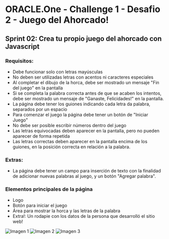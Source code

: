 # ORACLE.One - Challenge 1 - Desafio 2 - Juego del Ahorcado!

## Sprint 02: Crea tu propio juego del ahorcado con Javascript

### Requisitos:

<ul>
    <li>Debe funcionar solo con letras mayúsculas</li>
    <li>No deben ser utilizadas letras con acentos ni caracteres especiales</li>
    <li>Al completar el dibujo de la horca, debe ser mostrado un mensaje "Fin del juego" en la pantalla</li>
    <li>Si se completa la palabra correcta antes de que se acaben los intentos, debe ser mostrado un mensaje de "Ganaste, Felicidades!" en la pantalla.</li>
    <li>La página debe tener los guiones indicando cada letra da palabra, separados por un espacio</li>
    <li>Para comenzar el juego la página debe tener un botón de "Iniciar Juego"</li>
    <li>No debe ser posible escribir números dentro del juego</li>
    <li>Las letras equivocadas deben aparecer en la pantalla, pero no pueden aparecer de forma repetida</li>
    <li>Las letras correctas deben aparecer en la pantalla encima de los guiones, en la posición correcta en relación a la palabra.</li>
</ul>

### Extras:

<ul>
    <li>La página debe tener un campo para inserción de texto con la finalidad de adicionar nuevas palabras al juego, y un botón "Agregar palabra".</li>
</ul>
    
### Elementos principales de la página

<ul>
    <li>Logo
    <li>Botón para iniciar el juego
    <li>Área para mostrar la horca y las letras de la palabra
    <li>Extra!: Un rodapie con los datos de la persona que desarrolló el sitio web!
</ul>

![Imagen 1](https://raw.githubusercontent.com/battagliajose/Oracle.One_Challenge.1_Desafio.2_Ahorcado/main/img/dise%C3%B1o_figma1.jpg)
![Imagen 2](https://raw.githubusercontent.com/battagliajose/Oracle.One_Challenge.1_Desafio.2_Ahorcado/main/img/dise%C3%B1o_figma2.jpg)
![Imagen 3](https://raw.githubusercontent.com/battagliajose/Oracle.One_Challenge.1_Desafio.2_Ahorcado/main/img/dise%C3%B1o_figma3.jpg)
